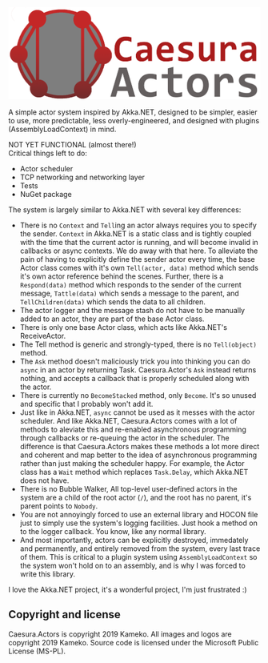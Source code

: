 
![logo](Tools/logo.png)

A simple actor system inspired by Akka.NET, designed to be simpler, easier to use, more predictable, less overly-engineered, and designed with plugins (AssemblyLoadContext) in mind.

NOT YET FUNCTIONAL (almost there!)  
Critical things left to do:
 - Actor scheduler
 - TCP networking and networking layer
 - Tests
 - NuGet package

The system is largely similar to Akka.NET with several key differences:
 - There is no `Context` and `Tell`ing an actor always requires you to specify the sender. `Context` in Akka.NET is a static class and is tightly coupled with the time that the current actor is running, and will become invalid in callbacks or async contexts. We do away with that here. To alleviate the pain of having to explicitly define the sender actor every time, the base Actor class comes with it's own `Tell(actor, data)` method which sends it's own actor reference behind the scenes. Further, there is a `Respond(data)` method which responds to the sender of the current message, `Tattle(data)` which sends a message to the parent, and `TellChildren(data)` which sends the data to all children.
 - The actor logger and the message stash do not have to be manually added to an actor, they are part of the base Actor class.
 - There is only one base Actor class, which acts like Akka.NET's ReceiveActor.
 - The Tell method is generic and strongly-typed, there is no `Tell(object)` method.
 - The `Ask` method doesn't maliciously trick you into thinking you can do `async` in an actor by returning Task. Caesura.Actor's `Ask` instead returns nothing, and accepts a callback that is properly scheduled along with the actor.
 - There is currently no `BecomeStacked` method, only `Become`. It's so unused and specific that I probably won't add it.
 - Just like in Akka.NET, `async` cannot be used as it messes with the actor scheduler. And like Akka.NET, Caesura.Actors comes with a lot of methods to aleviate this and re-enabled asynchronous programming through callbacks or re-queuing the actor in the scheduler. The difference is that Caesura.Actors makes these methods a lot more direct and coherent and map better to the idea of asynchronous programming rather than just making the scheduler happy. For example, the Actor class has a `Wait` method which replaces `Task.Delay`, which Akka.NET does not have.
 - There is no Bubble Walker, All top-level user-defined actors in the system are a child of the root actor (`/`), and the root has no parent, it's parent points to `Nobody`.
 - You are not annoyingly forced to use an external library and HOCON file just to simply use the system's logging facilities. Just hook a method on to the logger callback. You know, like any normal library.
 - And most importantly, actors can be explicitly destroyed, immedately and permanently, and entirely removed from the system, every last trace of them. This is critical to a plugin system using `AssemblyLoadContext` so the system won't hold on to an assembly, and is why I was forced to write this library.

I love the Akka.NET project, it's a wonderful project, I'm just frustrated :)

## Copyright and license

Caesura.Actors is copyright 2019 Kameko. All images and logos are copyright 2019 Kameko. Source code is licensed under the Microsoft Public License (MS-PL).
